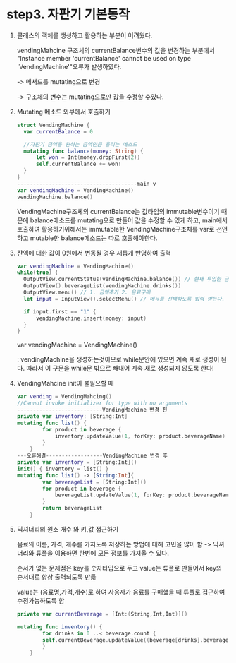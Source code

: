 # step3. 자판기 기본동작

1. 클래스의 객체를 생성하고 활용하는 부분이 어려웠다.

   vendingMahcine 구조체의 currentBalance변수의 값을 변경하는 부분에서 "Instance member 'currentBalance' cannot be used on type 'VendingMachine'"오류가 발생하였다.

   -> 메서드를 mutating으로 변경

   -> 구조체의 변수는 mutating으로만 값을 수정할 수있다.

2. Mutating 메소드 외부에서 호출하기

   ```swift
   struct VendingMachine {
     var currentBalance = 0
   
     //자판기 금액을 원하는 금액만큼 올리는 메소드
     mutating func balance(money: String) {
         let won = Int(money.dropFirst(2))
         self.currentBalance += won!
     }
   }
   --------------------------------------main v
   var vendingMachine = VendingMachine()
   vendingMachine.balance()
   ```

   VendingMachine구조체의 currentBalance는 값타입의 immutable변수이기 때문에 balance메소드를 mutating으로 만들어 값을 수정할 수 있게 하고, main에서 호출하여 활용하기위해서는 immutable한 VendingMachine구조체를 var로 선언하고 mutable한 balance메소드는 따로 호출해야한다.

3. 잔액에 대한 값이 0원에서 변동될 경우 새롭게 반영하여 출력

   ```swift
   var vendingMachine = VendingMachine()
   while(true) {
     OutputView.currentStatus(vendingMachine.balance()) // 현재 투입한 금액이 0원입니다. 다음과 같은 음료가 있습니다.
     OutputView().beverageList(vendingMachine.drinks())
     OutputView.menu() // 1. 금액추가 2. 음료구매
     let input = InputView().selectMenu() // 메뉴를 선택하도록 입력 받는다.
   
     if input.first == "1" {
         vendingMachine.insert(money: input)
     }
   }
   ```

   var vendingMachine = VendingMachine()

   : vendingMachine을 생성하는것이므로 while문안에 있으면 계속 새로 생성이 된다. 따라서 이 구문을 while문 밖으로 빼내어 계속 새로 생성되지 않도록 한다!

4. VendingMahcine init이 불필요할 때

   ```swift
   var vending = VendingMahcing()
   //Cannot invoke initializer for type with no arguments
   ---------------------------VendingMachine 변경 전
   private var inventory: [String:Int]
   mutating func list() {
           for product in beverage {
               inventory.updateValue(1, forKey: product.beverageName)
           }
       }
   ---오류해결------------------VendingMachine 변경 후
   private var inventory = [String:Int]()
   init() { inventory = list() }
   mutating func list() -> [String:Int]{
           var beverageList = [String:Int]()
           for product in beverage {
               beverageList.updateValue(1, forKey: product.beverageName)
           }
           return beverageList
       }
   ```

5. 딕셔너리의 원소 개수 와 키,값 접근하기

   음료의 이름, 가격, 개수를 가지도록 저장하는 방법에 대해 고민을 많이 함   -> 딕셔너리와 튜플을 이용하면 한번에 모든 정보를 가져올 수 있다.

   순서가 없는 문제점은 key를 숫자타입으로 두고 value는 튜플로 만들어서 key의 순서대로 항상 출력되도록 만듦

   value는 (음료명,가격,개수)로 하여 사용자가 음료를 구매했을 때 튜플로 접근하여 수정가능하도록 함

   ```swift
   private var currentBeverage = [Int:(String,Int,Int)]()
   
   mutating func inventory() {
           for drinks in 0 ..< beverage.count {
           self.currentBeverage.updateValue((beverage[drinks].beverageName,beverage[drinks].beveragePrice,10), forKey: drinks)
           }
       }
   ```

   